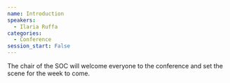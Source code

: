 ```yaml
---
name: Introduction
speakers:
  - Ilaria Ruffa
categories:
  - Conference
session_start: False
---
```

The chair of the SOC will welcome everyone to the conference and set the scene for the week to come.